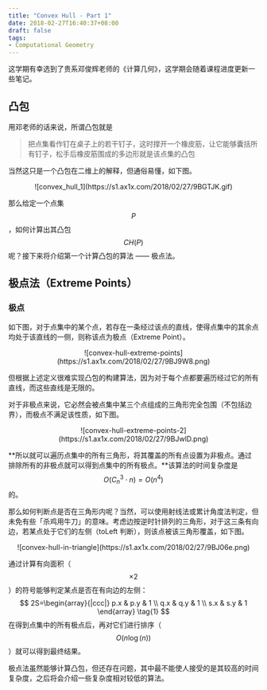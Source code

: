```yaml
---
title: "Convex Hull - Part 1"
date: 2018-02-27T16:40:37+08:00
draft: false
tags:
- Computational Geometry
---
```


这学期有幸选到了贵系邓俊辉老师的《计算几何》，这学期会随着课程进度更新一些笔记。

## 凸包

用邓老师的话来说，所谓凸包就是

> 把点集看作钉在桌子上的若干钉子，这时撑开一个橡皮筋，让它能够囊括所有钉子，松手后橡皮筋围成的多边形就是该点集的凸包

当然这只是一个凸包在二维上的解释，但通俗易懂，如下图。

<center>![convex_hull_1](https://s1.ax1x.com/2018/02/27/9BGTJK.gif)</center>

那么给定一个点集 $$P$$，如何计算出其凸包 $$CH(P)$$ 呢？接下来将介绍第一个计算凸包的算法 —— 极点法。



## 极点法（Extreme Points）

### 极点

如下图，对于点集中的某个点，若存在一条经过该点的直线，使得点集中的其余点均处于该直线的一侧，则称该点为极点（Extreme Point）。

<center>![convex-hull-extreme-points](https://s1.ax1x.com/2018/02/27/9BJ9W8.png)</center>

但根据上述定义很难实现凸包的构建算法，因为对于每个点都要遍历经过它的所有直线，而这些直线是无限的。

对于非极点来说，它必然会被点集中某三个点组成的三角形完全包围（不包括边界），而极点不满足该性质，如下图。

<center>![convex-hull-extreme-points-2](https://s1.ax1x.com/2018/02/27/9BJwlD.png)</center>

**所以就可以遍历点集中的所有三角形，将其覆盖的所有点设置为非极点。通过排除所有的非极点就可以得到点集中的所有极点。**该算法的时间复杂度是 $$O(C_{n}^{3}\cdot n)=O(n^4)$$ 的。

那么如何判断点是否在三角形内呢？当然，可以使用射线法或累计角度法判定，但未免有些「杀鸡用牛刀」的意味。考虑边按逆时针排列的三角形，对于这三条有向边，若某点处于它们的左侧（toLeft 判断），则该点被该三角形覆盖，如下图。

<center>![convex-hull-in-triangle](https://s1.ax1x.com/2018/02/27/9BJ06e.png)</center>

通过计算有向面积（$$\times 2$$）的符号能够判定某点是否在有向边的左侧：
$$
2S=\begin{array}{|ccc|}
   p.x & p.y & 1 \\
   q.x & q.y & 1 \\
   s.x & s.y & 1
  \end{array}  \tag{1}
$$
在得到点集中的所有极点后，再对它们进行排序（$$O(n\log(n))$$）就可以得到最终结果。

极点法虽然能够计算凸包，但还存在问题，其中最不能使人接受的是其较高的时间复杂度，之后将会介绍一些复杂度相对较低的算法。